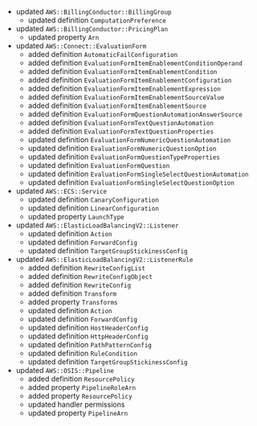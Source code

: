 - updated `AWS::BillingConductor::BillingGroup`
  - updated definition `ComputationPreference`
- updated `AWS::BillingConductor::PricingPlan`
  - updated property `Arn`
- updated `AWS::Connect::EvaluationForm`
  - added definition `AutomaticFailConfiguration`
  - added definition `EvaluationFormItemEnablementConditionOperand`
  - added definition `EvaluationFormItemEnablementCondition`
  - added definition `EvaluationFormItemEnablementConfiguration`
  - added definition `EvaluationFormItemEnablementExpression`
  - added definition `EvaluationFormItemEnablementSourceValue`
  - added definition `EvaluationFormItemEnablementSource`
  - added definition `EvaluationFormQuestionAutomationAnswerSource`
  - added definition `EvaluationFormTextQuestionAutomation`
  - added definition `EvaluationFormTextQuestionProperties`
  - updated definition `EvaluationFormNumericQuestionAutomation`
  - updated definition `EvaluationFormNumericQuestionOption`
  - updated definition `EvaluationFormQuestionTypeProperties`
  - updated definition `EvaluationFormQuestion`
  - updated definition `EvaluationFormSingleSelectQuestionAutomation`
  - updated definition `EvaluationFormSingleSelectQuestionOption`
- updated `AWS::ECS::Service`
  - updated definition `CanaryConfiguration`
  - updated definition `LinearConfiguration`
  - updated property `LaunchType`
- updated `AWS::ElasticLoadBalancingV2::Listener`
  - updated definition `Action`
  - updated definition `ForwardConfig`
  - updated definition `TargetGroupStickinessConfig`
- updated `AWS::ElasticLoadBalancingV2::ListenerRule`
  - added definition `RewriteConfigList`
  - added definition `RewriteConfigObject`
  - added definition `RewriteConfig`
  - added definition `Transform`
  - added property `Transforms`
  - updated definition `Action`
  - updated definition `ForwardConfig`
  - updated definition `HostHeaderConfig`
  - updated definition `HttpHeaderConfig`
  - updated definition `PathPatternConfig`
  - updated definition `RuleCondition`
  - updated definition `TargetGroupStickinessConfig`
- updated `AWS::OSIS::Pipeline`
  - added definition `ResourcePolicy`
  - added property `PipelineRoleArn`
  - added property `ResourcePolicy`
  - updated handler permissions
  - updated property `PipelineArn`
